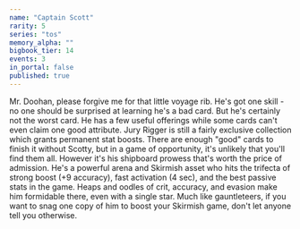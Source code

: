 ```yaml
---
name: "Captain Scott"
rarity: 5
series: "tos"
memory_alpha: ""
bigbook_tier: 14
events: 3
in_portal: false
published: true
---
```


Mr. Doohan, please forgive me for that little voyage rib. He's got one skill - no one should be surprised at learning he's a bad card. But he's certainly not the worst card. He has a few useful offerings while some cards can't even claim one good attribute. Jury Rigger is still a fairly exclusive collection which grants permanent stat boosts. There are enough "good" cards to finish it without Scotty, but in a game of opportunity, it's unlikely that you'll find them all. However it's his shipboard prowess that's worth the price of admission. He's a powerful arena and Skirmish asset who hits the trifecta of strong boost (+9 accuracy), fast activation (4 sec), and the best passive stats in the game. Heaps and oodles of crit, accuracy, and evasion make him formidable there, even with a single star. Much like gauntleteers, if you want to snag one copy of him to boost your Skirmish game, don't let anyone tell you otherwise.

